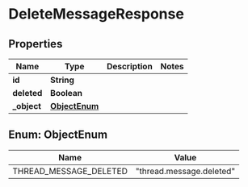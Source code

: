 

# DeleteMessageResponse


## Properties

| Name | Type | Description | Notes |
|------------ | ------------- | ------------- | -------------|
|**id** | **String** |  |  |
|**deleted** | **Boolean** |  |  |
|**_object** | [**ObjectEnum**](#ObjectEnum) |  |  |



## Enum: ObjectEnum

| Name | Value |
|---- | -----|
| THREAD_MESSAGE_DELETED | &quot;thread.message.deleted&quot; |




